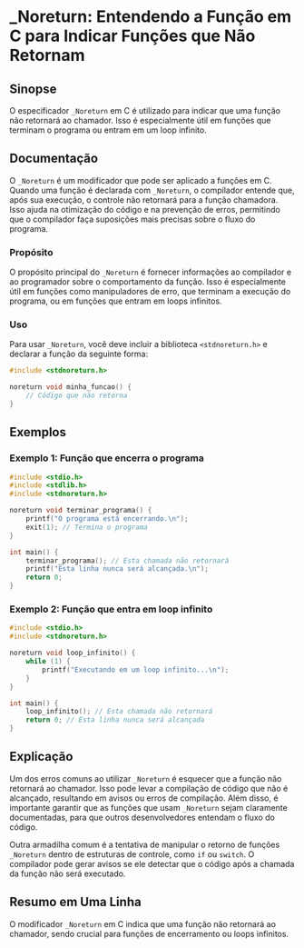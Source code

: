<!--
Meta Description: # _Noreturn: Entendendo a Função em C para Indicar Funções que Não Retornam ## Sinopse O especificador `_Noreturn` em C é utilizado para indicar que u...
Meta Keywords: que, função, _noreturn, não, funções
-->

# _Noreturn: Entendendo a Função em C para Indicar Funções que Não Retornam

## Sinopse
O especificador `_Noreturn` em C é utilizado para indicar que uma função não retornará ao chamador. Isso é especialmente útil em funções que terminam o programa ou entram em um loop infinito.

## Documentação
O `_Noreturn` é um modificador que pode ser aplicado a funções em C. Quando uma função é declarada com `_Noreturn`, o compilador entende que, após sua execução, o controle não retornará para a função chamadora. Isso ajuda na otimização do código e na prevenção de erros, permitindo que o compilador faça suposições mais precisas sobre o fluxo do programa.

### Propósito
O propósito principal do `_Noreturn` é fornecer informações ao compilador e ao programador sobre o comportamento da função. Isso é especialmente útil em funções como manipuladores de erro, que terminam a execução do programa, ou em funções que entram em loops infinitos.

### Uso
Para usar `_Noreturn`, você deve incluir a biblioteca `<stdnoreturn.h>` e declarar a função da seguinte forma:

```c
#include <stdnoreturn.h>

noreturn void minha_funcao() {
    // Código que não retorna
}
```

## Exemplos

### Exemplo 1: Função que encerra o programa
```c
#include <stdio.h>
#include <stdlib.h>
#include <stdnoreturn.h>

noreturn void terminar_programa() {
    printf("O programa está encerrando.\n");
    exit(1); // Termina o programa
}

int main() {
    terminar_programa(); // Esta chamada não retornará
    printf("Esta linha nunca será alcançada.\n");
    return 0;
}
```

### Exemplo 2: Função que entra em loop infinito
```c
#include <stdio.h>
#include <stdnoreturn.h>

noreturn void loop_infinito() {
    while (1) {
        printf("Executando em um loop infinito...\n");
    }
}

int main() {
    loop_infinito(); // Esta chamada não retornará
    return 0; // Esta linha nunca será alcançada
}
```

## Explicação
Um dos erros comuns ao utilizar `_Noreturn` é esquecer que a função não retornará ao chamador. Isso pode levar a compilação de código que não é alcançado, resultando em avisos ou erros de compilação. Além disso, é importante garantir que as funções que usam `_Noreturn` sejam claramente documentadas, para que outros desenvolvedores entendam o fluxo do código.

Outra armadilha comum é a tentativa de manipular o retorno de funções `_Noreturn` dentro de estruturas de controle, como `if` ou `switch`. O compilador pode gerar avisos se ele detectar que o código após a chamada da função não será executado.

## Resumo em Uma Linha
O modificador `_Noreturn` em C indica que uma função não retornará ao chamador, sendo crucial para funções de encerramento ou loops infinitos.